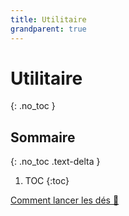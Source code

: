 ```yaml
---
title: Utilitaire
grandparent: true
---
```


# Utilitaire
{: .no_toc }

## Sommaire
{: .no_toc .text-delta }

1. TOC
{:toc}

[Comment lancer les dés 🎲](utilitaires/comment-lire-dés.md)
